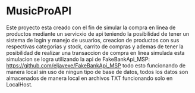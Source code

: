 # MusicProAPI

Este proyecto esta creado con el fin de simular la compra en linea de productos mediante un servicxio de api teniendo la posibilidad de tener un sistema de login y manejo de usuarios, creacion de productos con sus respectivas categorias y stock, carrito de compras y ademas de tener la posibilidad de realizar una transaccion de compra en linea simulada esta simulacion se logra utilizando la api de FakeBankApi_MSP: https://github.com/eljavexe/FakeBankApi_MSP todo esto funcionando de manera local sin uso de ningun tipo de base de datos, todos los datos son almacenados de manera local en archivos TXT funcionando solo en LocalHost.

